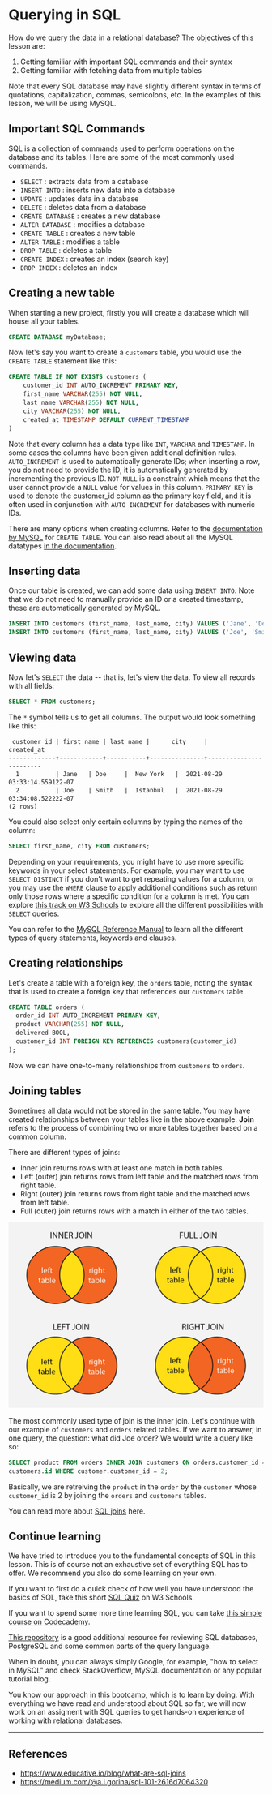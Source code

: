 # Querying in SQL
How do we query the data in a relational database? The objectives of this lesson are:
1. Getting familiar with important SQL commands and their syntax
2. Getting familiar with fetching data from multiple tables

Note that every SQL database may have slightly different syntax in
terms of quotations, capitalization, commas, semicolons, etc. In the examples of this lesson, we will be using MySQL.

## Important SQL Commands
SQL is a collection of commands used to perform operations on the database and its tables. Here are some of the most commonly used commands.
- `SELECT` : extracts data from a database
- `INSERT INTO` : inserts new data into a database
- `UPDATE` : updates data in a database
- `DELETE` : deletes data from a database
- `CREATE DATABASE` : creates a new database
- `ALTER DATABASE` : modifies a database
- `CREATE TABLE` : creates a new table
- `ALTER TABLE` : modifies a table
- `DROP TABLE` : deletes a table
- `CREATE INDEX` : creates an index (search key)
- `DROP INDEX` : deletes an index

## Creating a new table
When starting a new project, firstly you will create a database which will house all your tables.
```sql
CREATE DATABASE myDatabase;
```
Now let's say you want to create a `customers` table, you would use the `CREATE TABLE` statement like this:
```sql
CREATE TABLE IF NOT EXISTS customers (
    customer_id INT AUTO_INCREMENT PRIMARY KEY,
    first_name VARCHAR(255) NOT NULL,
    last_name VARCHAR(255) NOT NULL,
    city VARCHAR(255) NOT NULL,
    created_at TIMESTAMP DEFAULT CURRENT_TIMESTAMP
)  
```

Note that every column has a data type like `INT`, `VARCHAR` and `TIMESTAMP`. In some cases the columns have been given additional definition rules. `AUTO_INCREMENT` is used to automatically generate IDs; when inserting a row, you do not need to provide the ID, it is automatically generated by incrementing the previous ID. `NOT NULL` is a constraint which means that the user cannot provide a `NULL` value for values in this column. `PRIMARY KEY` is used to denote the customer_id column as the primary key field, and it is often used in conjunction with `AUTO INCREMENT` for databases with numeric IDs.

There are many options when creating columns. Refer to the [documentation by MySQL](https://dev.mysql.com/doc/refman/8.0/en/create-table.html) for `CREATE TABLE`. You can also read about all the MySQL datatypes [in the documentation](https://dev.mysql.com/doc/refman/8.0/en/data-types.html).

## Inserting data
Once our table is created, we can add some data using `INSERT INTO`. Note that we do not need to manually provide an ID or a created timestamp, these are automatically generated by MySQL.
```sql
INSERT INTO customers (first_name, last_name, city) VALUES ('Jane', 'Doe', 'New York');
INSERT INTO customers (first_name, last_name, city) VALUES ('Joe', 'Smith', 'Istanbul');
```

## Viewing data
Now let's `SELECT` the data -- that is, let's view the data. To view all records with all fields:
```sql
SELECT * FROM customers;
```
The `*` symbol tells us to get all columns. The output would look something like this:
```
 customer_id | first_name | last_name |      city     |         created_at
-------------+------------+-----------+---------------+------------------------
  1          | Jane   | Doe     |  New York   |  2021-08-29 03:33:14.559122-07
  2          | Joe    | Smith   |  Istanbul   |  2021-08-29 03:34:08.522222-07
(2 rows)
```
You could also select only certain columns by typing the names of the column:
```sql
SELECT first_name, city FROM customers;
```
Depending on your requirements, you might have to use more specific keywords in your select statements. For example, you may want to use `SELECT DISTINCT` if you don't want to get repeating values for a column, or you may use the `WHERE` clause to apply additional conditions such as return only those rows where a specific condition for a column is met. You can explore [this track on W3 Schools](https://www.w3schools.com/sql/sql_select.asp) to explore all the different possibilities with `SELECT` queries.

You can refer to the [MySQL Reference Manual](https://dev.mysql.com/doc/refman/8.0/en/) to learn all the different types of query statements, keywords and clauses.

## Creating relationships
Let's create a table with a foreign key, the `orders` table, noting the syntax that is used to create a foreign key that references our `customers` table.
```sql
CREATE TABLE orders (
  order_id INT AUTO_INCREMENT PRIMARY KEY,
  product VARCHAR(255) NOT NULL,
  delivered BOOL,
  customer_id INT FOREIGN KEY REFERENCES customers(customer_id)
);
```
Now we can have one-to-many relationships from `customers` to `orders`.

## Joining tables
Sometimes all data would not be stored in the same table. You may have created relationships between your tables like in the above example. **Join** refers to the process of combining two or more tables together based on a common column.

There are different types of joins:
- Inner join returns rows with at least one match in both tables.
- Left (outer) join returns rows from left table and the matched rows from right table.
- Right (outer) join returns rows from right table and the matched rows from left table.
- Full (outer) join returns rows with a match in either of the two tables.

<img src ="../assets/joins.jpeg">

The most commonly used type of join is the inner join. Let's continue with our example of `customers` and `orders` related tables. If we want to answer, in one query,
the question: what did Joe order? We would write a query like so:
```sql
SELECT product FROM orders INNER JOIN customers ON orders.customer_id =
customers.id WHERE customer.customer_id = 2;
```
Basically, we are retreiving the `product` in the `order` by the `customer` whose `customer_id` is 2 by joining the `orders` and `customers` tables.

You can read more about [SQL joins](https://www.educative.io/blog/what-are-sql-joins) here.

## Continue learning
We have tried to introduce you to the fundamental concepts of SQL in this lesson. This is of course not an exhaustive set of everything SQL has to offer. We recommend you also do some learning on your own.

If you want to first do a quick check of how well you have understood the basics of SQL, take this short [SQL Quiz](https://www.w3schools.com/quiztest/quiztest.asp?qtest=SQL) on W3 Schools.

If you want to spend some more time learning SQL, you can take [this simple course on Codecademy](https://www.codecademy.com/catalog/language/sql).

[This repository](https://github.com/LambdaSchool/Relational-Databases) is
a good additional resource for reviewing SQL databases, PostgreSQL and some common parts of the query language.

When in doubt, you can always simply Google, for example, "how to select in MySQL" and check StackOverflow, MySQL documentation or any popular tutorial blog.

You know our approach in this bootcamp, which is to learn by doing. With everything we have read and understood about SQL so far, we will now work on an assigment with SQL queries to get hands-on experience of working with relational databases.

---
## References
- https://www.educative.io/blog/what-are-sql-joins
- https://medium.com/@a.i.gorina/sql-101-2616d7064320